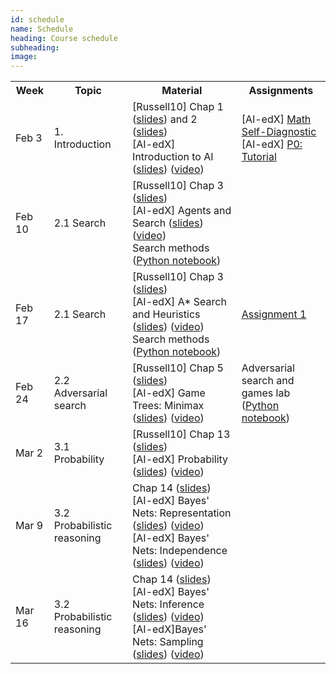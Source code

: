 ```yaml
---
id: schedule
name: Schedule
heading: Course schedule
subheading: 
image: 
---
```


<table class="table table-condensed">
<tbody>
<tr>
<th>Week</th>
<th>Topic</th>
<th>Material</th>
<th>Assignments</th>
</tr>
<small>

<tr>
<td>Feb 3</td>
<td>1. Introduction</td>
<td>
[Russell10] Chap 1 (<a href= "http://aima.eecs.berkeley.edu/slides-pdf/chapter01.pdf">slides</a>)  and 2 (<a href= "http://aima.eecs.berkeley.edu/slides-pdf/chapter02.pdf">slides</a>) <br>
[AI-edX] Introduction to AI (<a href= "http://cs188websitecontent.s3.amazonaws.com/lectures/fa13-cs188-lecture-1-1PP.pdf">slides</a>) (<a href= "https://courses.edx.org/courses/BerkeleyX/CS188x_1/1T2013/courseware/c78976d210314651abb740912d8279bb/b414886f442a41e4b5fd0408de837e53/">video</a>)<br>


</td>
<td>
[AI-edX] <a href= "https://courses.edx.org/courses/BerkeleyX/CS188x_1/1T2013/courseware/c78976d210314651abb740912d8279bb/5bf447e1a55f4699a6e313680f16e9df/">Math Self-Diagnostic</a><br>
[AI-edX] <a href= "https://courses.edx.org/courses/BerkeleyX/CS188x_1/1T2013/courseware/c78976d210314651abb740912d8279bb/e8c2d3dd71a84472997173f55c98a35c/">P0: Tutorial</a>
</td>
</tr>

<tr>
<td>Feb 10</td>
<td>2.1 Search</td>
<td>
[Russell10] Chap 3 (<a href= "http://aima.eecs.berkeley.edu/slides-pdf/chapter03.pdf">slides</a>) <br>
[AI-edX] Agents and Search (<a href= "http://cs188websitecontent.s3.amazonaws.com/lectures/fa13-cs188-lecture-2-1PP.pdf">slides</a>) (<a href= "https://courses.edx.org/courses/BerkeleyX/CS188x_1/1T2013/courseware/eafff8d8427440069a749c1b825c0561/7c56230af88d467c9737344e2e76092e/">video</a>)<br>
Search methods (<a href= "https://github.com/fagonzalezo/is-2016-1/blob/gh-pages/search_methods.ipynb">Python notebook</a>)<br>
</td>
<td>
</td>
</tr>

<tr>
<td>Feb 17</td>
<td>2.1 Search</td>
<td>
[Russell10] Chap 3 (<a href= "http://aima.eecs.berkeley.edu/slides-pdf/chapter03.pdf">slides</a>) <br>
[AI-edX] A* Search and Heuristics (<a href= "http://cs188websitecontent.s3.amazonaws.com/lectures/fa13-cs188-lecture-3-1PP.pdf">slides</a>) (<a href= "https://courses.edx.org/courses/BerkeleyX/CS188x_1/1T2013/courseware/eafff8d8427440069a749c1b825c0561/76f9a53b7aad47638ff968db5938d841/">video</a>)<br>
Search methods (<a href= "https://github.com/fagonzalezo/is-2016-1/blob/gh-pages/search_methods.ipynb">Python notebook</a>)<br>
</td>
<td>
<a href= "http://fagonzalezo.github.io/is-2016-1/assign1.pdf">Assignment 1</a><br>
</td>
</tr>

<tr>
<td>Feb 24</td>
<td>2.2 Adversarial search</td>
<td>
[Russell10] Chap 5 (<a href= "http://aima.eecs.berkeley.edu/slides-pdf/chapter05.pdf">slides</a>) <br>
[AI-edX] Game Trees: Minimax (<a href= "http://cs188websitecontent.s3.amazonaws.com/lectures/fa13-cs188-lecture-6-1PP.pdf">slides</a>) (<a href= "https://courses.edx.org/courses/BerkeleyX/CS188x_1/1T2013/courseware/e388ea8629ff4228845b54d70ffc8afd/8616451481ba41d4a40afcf13bc8ab1c/">video</a>)<br>
</td>
<td>
Adversarial search and games lab <br> 
(<a href= "https://github.com/fagonzalezo/is-2016-1/blob/gh-pages/games.ipynb">Python notebook</a>)<br>
</td>
</tr>

<tr>
<td>Mar 2</td>
<td>3.1 Probability
</td>
<td>
[Russell10] Chap 13 (<a href= "http://aima.eecs.berkeley.edu/slides-pdf/chapter13.pdf">slides</a>)<br>
[AI-edX] Probability (<a href= "http://cs188websitecontent.s3.amazonaws.com/lectures/fa13-cs188-lecture-12-1PP.pdf">slides</a>) (<a href= "https://courses.edx.org/courses/BerkeleyX/CS188x_1/1T2013/courseware/e07c09452f5845de8277d70512009fa2/4d1a43c6bcc7472db14a00258732cf8d/">video</a>)<br>
</td>
<td>
</td>
</tr>

<tr>
<td>Mar 9</td>
<td>
3.2 Probabilistic reasoning
</td>
<td>
Chap 14 (<a href= "http://aima.eecs.berkeley.edu/slides-pdf/chapter14.pdf">slides</a>) <br>
[AI-edX] Bayes' Nets: Representation (<a href= "http://cs188websitecontent.s3.amazonaws.com/lectures/fa13-cs188-lecture-13-1PP.pdf">slides</a>) (<a href= "https://courses.edx.org/courses/BerkeleyX/CS188x_1/1T2013/courseware/741f4647a714422a8028a776e041071c/57c93f3102a348d5ab0e0712979392f7/">video</a>)<br>
[AI-edX] Bayes' Nets: Independence (<a href= "http://cs188websitecontent.s3.amazonaws.com/lectures/fa13-cs188-lecture-14-1PP.pdf">slides</a>) (<a href= "https://courses.edx.org/courses/BerkeleyX/CS188x_1/1T2013/courseware/741f4647a714422a8028a776e041071c/b7b4dc01c237439980ed9658efdbed68/">video</a>)<br>
</td>
<td>
</td>
</tr>

<tr>
<td>Mar 16</td>
<td>
3.2 Probabilistic reasoning
</td>
<td>
Chap 14 (<a href= "http://aima.eecs.berkeley.edu/slides-pdf/chapter14.pdf">slides</a>) <br>
[AI-edX] Bayes' Nets: Inference (<a href= "http://cs188websitecontent.s3.amazonaws.com/lectures/fa13-cs188-lecture-15-1PP.pdf">slides</a>) (<a href= "https://courses.edx.org/courses/BerkeleyX/CS188x_1/1T2013/courseware/141d66503de5484fb7d26895b67149c1/e83b8da087dc4430abc105a61f4b6187/">video</a>)<br>
[AI-edX]Bayes' Nets: Sampling (<a href= "http://cs188websitecontent.s3.amazonaws.com/lectures/fa13-cs188-lecture-16-1PP.pdf">slides</a>) (<a href= "https://courses.edx.org/courses/BerkeleyX/CS188x_1/1T2013/courseware/141d66503de5484fb7d26895b67149c1/ef18d10cd8324ae1984b2df59657f02a/">video</a>)<br>
</td>
<td>
</td>
</tr>

</small>
</tbody>
</table>
